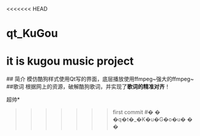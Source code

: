 <<<<<<< HEAD
# qt_KuGou
it is kugou music project
=======
﻿## 简介
模仿酷狗样式使用Qt写的界面，底层播放使用ffmpeg~强大的ffmpeg~
##歌词
根据网上的资源，破解酷狗歌词，并实现了**歌词的精准对齐**！ 

超帅*
>>>>>>> first commit
#� �
�q�t�_�K�u�G�o�u�
�
�

